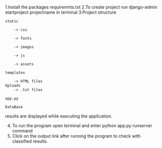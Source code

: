 1.Install the packages requiremnts.txt
2.To create project run django-admin startproject projectname in terminal
3.Project structure

	static

		-> css

		-> fonts

		-> images

		-> js

		-> assets

	templates

		-> HTML files
	Uploads
		-> .txt files

	app.py
	
	DataBase


results are displayed while executing the application.

4. To run the program open terminal and enter python app.py runserver command 
5. Click on the output link after running the program to check with classified results.

